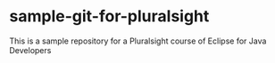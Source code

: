 # sample-git-for-pluralsight

This is a sample repository for a Pluralsight course of  Eclipse for Java Developers
